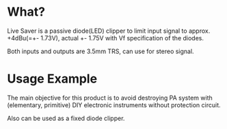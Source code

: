 # What?
Live Saver is a passive diode(LED) clipper to limit input signal to approx. +4dBu(=+- 1.73V), actual +- 1.75V with Vf specification of the diodes.

Both inputs and outputs are 3.5mm TRS, can use for stereo signal.

# Usage Example
The main objective for this product is to avoid destroying PA system with (elementary, primitive) DIY electronic instruments without protection circuit.

Also can be used as a fixed diode clipper.

